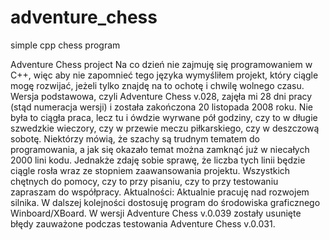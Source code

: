 # adventure_chess
simple cpp chess program

 Adventure Chess project
Na co dzień nie zajmuję się programowaniem w C++, więc aby nie zapomnieć tego języka wymyśliłem projekt, który ciągle mogę rozwijać, jeżeli tylko znajdę na to ochotę i chwilę wolnego czasu. Wersja podstawowa, czyli Adventure Chess v.028, zajęła mi 28 dni pracy (stąd numeracja wersji) i została zakończona 20 listopada 2008 roku. Nie była to ciągła praca, lecz tu i ówdzie wyrwane pół godziny, czy to w długie szwedzkie wieczory, czy w przewie meczu piłkarskiego, czy w deszczową sobotę.
Niektórzy mówią, że szachy są trudnym tematem do programowania, a jak się okazało temat można zamknąć już w niecałych 2000 lini kodu. Jednakże zdaję sobie sprawę, że liczba tych linii będzie ciągle rosła wraz ze stopniem zaawansowania projektu.
Wszystkich chętnych do pomocy, czy to przy pisaniu, czy to przy testowaniu zapraszam do współpracy.
Aktualności:
Aktualnie pracuję nad rozwojem silnika. W dalszej kolejności dostosuję program do środowiska graficznego Winboard/XBoard. W wersji Adventure Chess v.0.039 zostały usunięte błędy zauważone podczas testowania Adventure Chess v.0.031. 
